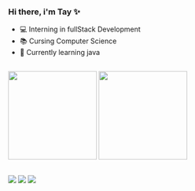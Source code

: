 ### Hi there, i'm Tay ✨

- 💻 Interning in fullStack Development
- 📚 Cursing Computer Science
- 🌱 Currently learning java

##

<div>
    <img height="180em" src="https://github-readme-stats.vercel.app/api?username=guigovs&count_private=true&include_all_commits=true&show_icons=true&theme=tokyonight&PAT_1"/>
    <img height="180em" src="https://github-readme-stats.vercel.app/api/top-langs/?username=guigovs&layout=compact&langs_count=10&hide_progress=true&theme=tokyonight&PAT_1"/>
</div>
  
##

<div> 
  <a href="https://www.instagram.com/guim_dias" target="_blank"><img src="https://img.shields.io/badge/-Instagram-%23E4405F?style=for-the-badge&logo=instagram&logoColor=white" target="_blank"></a>
  <a href = "mailto:guilhermedias2501@gmail.com"><img src="https://img.shields.io/badge/-Gmail-%23333?style=for-the-badge&logo=gmail&logoColor=white" target="_blank"></a>
  <a href="https://www.linkedin.com/in/guilhermemascarehas0" target="_blank"><img src="https://img.shields.io/badge/-LinkedIn-%230077B5?style=for-the-badge&logo=linkedin&logoColor=white" target="_blank"></a> 
  
</div>


<!--
**guigovs/guigovs** is a ✨ _special_ ✨ repository because its `README.md` (this file) appears on your GitHub profile.

Here are some ideas to get you started:

- 🔭 I’m currently working on ...
- 🌱 I’m currently learning ...
- 👯 I’m looking to collaborate on ...
- 🤔 I’m looking for help with ...
- 💬 Ask me about ...
- 📫 How to reach me: ...
- 😄 Pronouns: ...
- ⚡ Fun fact: ...
-->
